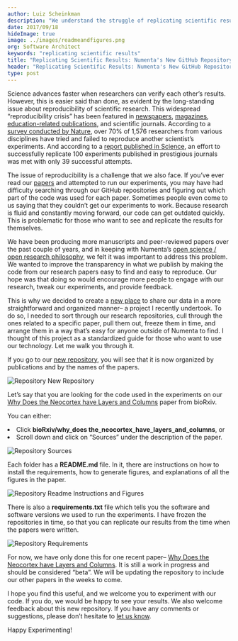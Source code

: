 ```yaml
---
author: Luiz Scheinkman
description: "We understand the struggle of replicating scientific results. That’s why we created a new repository, where we’ve organized our code by the names of our papers. In this blog, Luiz Scheinkman walks through our new repository, which he describes as a standardized guide for those who want to use our technology."
date: 2017/09/18
hideImage: true
image: ../images/readmeandfigures.png
org: Software Architect
keywords: "replicating scientific results"
title: "Replicating Scientific Results: Numenta's New GitHub Repository for Research Papers"
header: "Replicating Scientific Results: Numenta's New GitHub Repository for Research Papers"
type: post
---
```


Science advances faster when researchers can verify each other’s results. However, this is easier said than done, as evident by the long-standing issue about reproducibility of scientific research. This widespread “reproducibility crisis” has been featured in [newspapers](http://www.bbc.com/news/science-environment-39054778), [magazines](https://www.forbes.com/sites/quora/2017/02/09/how-the-reproducibility-crisis-in-academia-is-affecting-scientific-research/#57365e7e3dad), [education-related publications](https://ed.ted.com/lessons/is-there-a-reproducibility-crisis-in-science-matt-anticole#review), and scientific journals. According to a [survey conducted by Nature](http://www.nature.com/news/1-500-scientists-lift-the-lid-on-reproducibility-1.19970), over 70% of 1,576 researchers from various disciplines have tried and failed to reproduce another scientist’s experiments. And according to a [report published in Science](http://science.sciencemag.org/content/349/6251/aac4716.full?ijkey=1xgFoCnpLswpk&keytype=ref&siteid=sci), an effort to successfully replicate 100 experiments published in prestigious journals was met with only 39 successful attempts.

The issue of reproducibility is a challenge that we also face. If you’ve ever read our [papers](/resources/papers/) and attempted to run our experiments, you may have had difficulty searching through our GitHub repositories and figuring out which part of the code was used for each paper. Sometimes people even come to us saying that they couldn’t get our experiments to work. Because research is fluid and constantly moving forward, our code can get outdated quickly. This is problematic for those who want to see and replicate the results for themselves.

We have been producing more manuscripts and peer-reviewed papers over the past couple of years, and in keeping with Numenta’s [open science / open research philosophy](/blog/2014/09/17/increasing-research-transparency/), we felt it was important to address this problem. We wanted to improve the transparency in what we publish by making the code from our research papers easy to find and easy to reproduce. Our hope was that doing so would encourage more people to engage with our research, tweak our experiments, and provide feedback.  

This is why we decided to create a [new place](https://github.com/numenta/htmpapers) to share our data in a more straightforward and organized manner– a project I recently undertook. To do so, I needed to sort through our research repositories, cull through the ones related to a specific paper, pull them out, freeze them in time, and arrange them in a way that’s easy for anyone outside of Numenta to find. I thought of this project as a standardized guide for those who want to use our technology. Let me walk you through it.

If you go to our [new repository](https://github.com/numenta/htmpapers), you will see that it is now organized by publications and by the names of the papers.

![Repository New Repository](../images/repository.png)

Let’s say that you are looking for the code used in the experiments on our [Why Does the Neocortex have Layers and Columns](https://doi.org/10.1101/162263) paper from bioRxiv.

You can either:
<li>Click <b>bioRxiv/why_does the_neocortex_have_layers_and_columns</b>, or</li>
<li>Scroll down and click on “Sources” under the description of the paper.</li>

![Repository Sources](../images/sources.png)

Each folder has a <b>README.md</b> file. In it, there are instructions on how to install the requirements, how to generate figures, and explanations of all the figures in the paper.

![Repository Readme Instructions and Figures](../images/readmeandfigures.png)

There is also a <b>requirements.txt</b> file which tells you the software and software versions we used to run the experiments. I have frozen the repositories in time, so that you can replicate our results from the time when the papers were written.

![Repository Requirements](../images/requirements.png)

For now, we have only done this for one recent paper– [Why Does the Neocortex have Layers and Columns](https://doi.org/10.1101/162263). It is still a work in progress and should be considered “beta”. We will be updating the repository to include our other papers in the weeks to come.

I hope you find this useful, and we welcome you to experiment with our code. If you do, we would be happy to see your results. We also welcome feedback about this new repository. If you have any comments or suggestions, please don’t hesitate to [let us know](https://github.com/numenta/htmpapers/issues/new).

Happy Experimenting!
